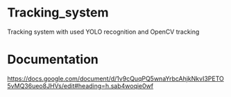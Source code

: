# Tracking_system
Tracking system with used YOLO recognition and OpenCV tracking

# Documentation
https://docs.google.com/document/d/1v9cQuqPQ5wnaYrbcAhjkNkvI3PETO5vMQ36ueo8JHVs/edit#heading=h.sab4woqie0wf
